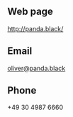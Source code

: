 ## Web page
     
http://panda.black/
     
## Email
     
oliver@panda.black
     
## Phone
     
+49 30 4987 6660